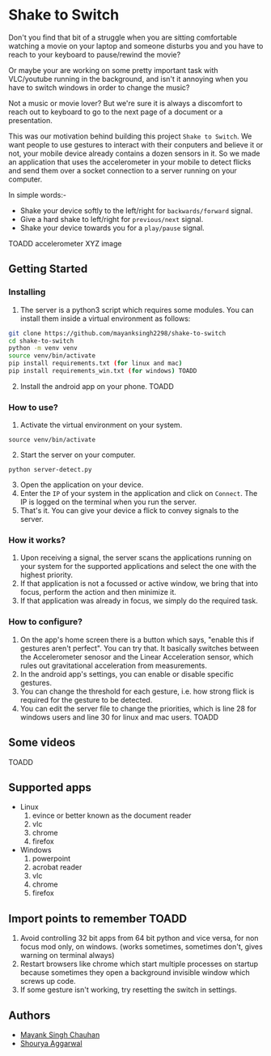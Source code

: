 # Shake to Switch
Don't you find that bit of a struggle when you are sitting comfortable watching a movie on your laptop and someone disturbs you and you have to reach to your keyboard to pause/rewind the movie?

Or maybe your are working on some pretty important task with VLC/youtube running in the background, and isn't it annoying when you have to switch windows in order to change the music?

Not a music or movie lover? But we're sure it is always a discomfort to reach out to keyboard to go to the next page of a document or a presentation.

This was our motivation behind building this project `Shake to Switch`. We want people to use gestures to interact with their conputers and believe it or not, your mobile device already contains a dozen sensors in it. So we made an application that uses the accelerometer in your mobile to detect flicks and send them over a socket connection to a server running on your computer. 

In simple words:-
* Shake your device softly to the left/right for `backwards/forward` signal.
* Give a hard shake to left/right for `previous/next` signal.
* Shake your device towards you for a `play/pause` signal.

TOADD accelerometer XYZ image

## Getting Started
### Installing
1. The server is a python3 script which requires some modules. You can install them inside a virtual environment as follows:
```bash
git clone https://github.com/mayanksingh2298/shake-to-switch
cd shake-to-switch
python -m venv venv
source venv/bin/activate
pip install requirements.txt (for linux and mac)
pip install requirements_win.txt (for windows) TOADD
```
2. Install the android app on your phone. TOADD

### How to use?
1. Activate the virtual environment on your system.
```
source venv/bin/activate
```
2. Start the server on your computer.
```
python server-detect.py

```
3. Open the application on your device.
4. Enter the `IP` of your system in the application and click on `Connect`. The IP is logged on the terminal when you run the server.
5. That's it. You can give your device a flick to convey signals to the server.

### How it works?
1. Upon receiving a signal, the server scans the applications running on your system for the supported applications and select the one with the highest priority.
2. If that application is not a focussed or active window, we bring that into focus, perform the action and then minimize it.
3. If that application was already in focus, we simply do the required task.

### How to configure?
1. On the app's home screen there is a button which says, "enable this if gestures aren't perfect". You can try that. It basically switches between the Accelerometer senosor and the Linear Acceleration sensor, which rules out gravitational acceleration from measurements.
2. In the android app's settings, you can enable or disable specific gestures.
3. You can change the threshold for each gesture, i.e. how strong flick is required for the gesture to be detected.
4. You can edit the server file to change the priorities, which is line 28 for windows users and line 30 for linux and mac users. TOADD

## Some videos
TOADD

## Supported apps
* Linux
  1. evince or better known as the document reader
  2. vlc
  3. chrome
  4. firefox
* Windows
  1. powerpoint
  2. acrobat reader
  3. vlc
  4. chrome
  5. firefox
  

## Import points to remember TOADD
1. Avoid controlling 32 bit apps from 64 bit python and vice versa, for non focus mod only, on windows. (works sometimes, sometimes don't, gives warning on terminal always)
2. Restart browsers like chrome which start multiple processes on startup because sometimes they open a background invisible window which screws up code. 
3. If some gesture isn't working, try resetting the switch in settings.

## Authors
* [Mayank Singh Chauhan](https://www.github.com/mayanksingh2298)
* [Shourya Aggarwal](https://github.com/ShouryaAggarwal)
